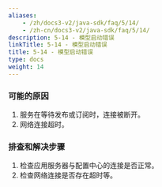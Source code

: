 ```yaml
---
aliases:
    - /zh/docs3-v2/java-sdk/faq/5/14/
    - /zh-cn/docs3-v2/java-sdk/faq/5/14/
description: 5-14 - 模型启动错误
linkTitle: 5-14 - 模型启动错误
title: 5-14 - 模型启动错误
type: docs
weight: 14
---
```







### 可能的原因

1. 服务在等待发布或订阅时，连接被断开。
2. 网络连接超时。

### 排查和解决步骤

1. 检查应用服务器与配置中心的连接是否正常。
2. 检查网络连接是否存在超时等。